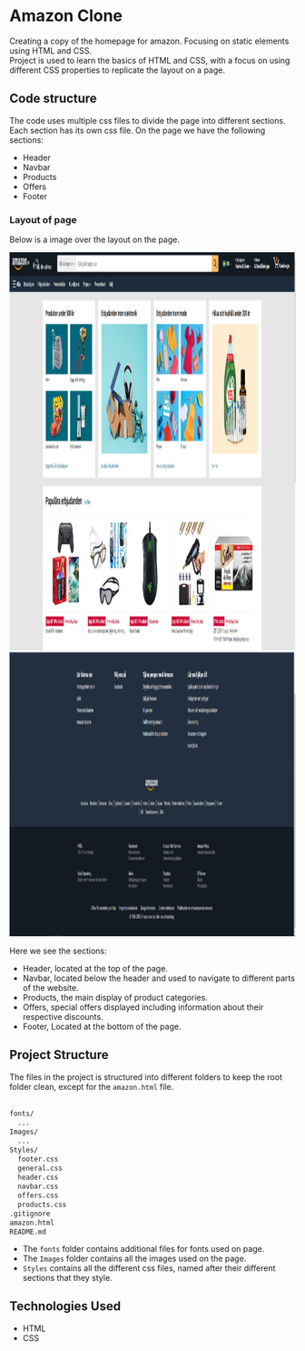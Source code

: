 # Amazon Clone

Creating a copy of the homepage for amazon. Focusing on static elements using HTML and CSS.  
Project is used to learn the basics of HTML and CSS, with a focus on using different CSS properties to replicate the layout on a page. 

## Code structure

The code uses multiple css files to divide the page into different sections. Each section has its own css file. 
On the page we have the following sections:
- Header 
- Navbar
- Products
- Offers
- Footer

### Layout of page
Below is a image over the layout on the page.

<img src="./Images/README-example.png" width="1250" height="700" alt = "Page-layout">
<img src="./Images/README-footer.png" width="1250" height="500" alt = "Page-layout">

Here we see the sections:
- Header, located at the top of the page.
- Navbar, located below the header and used to navigate to different parts of the website.
- Products, the main display of product categories.
- Offers, special offers displayed including information about their respective discounts.
- Footer, Located at the bottom of the page.

## Project Structure

The files in the project is structured into different folders to keep the root folder clean, except for the `amazon.html` file.

```

fonts/
  ...
Images/
  ...
Styles/
  footer.css
  general.css
  header.css
  navbar.css
  offers.css
  products.css
.gitignore
amazon.html
README.md

```

- The `fonts` folder contains additional files for fonts used on page.
- The `Images` folder contains all the images used on the page.
- `Styles` contains all the different css files, named after their different sections that they style. 

## Technologies Used
- HTML
- CSS